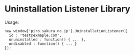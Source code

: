 # Uninstallation Listener Library

Usage:

    new window['piro.sakura.ne.jp'].UninstallationListener({
      id : 'test@exmaple.com',
      onuninstalled : function() { ... },
      ondisabled : function() { ... }
    });

